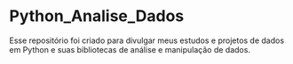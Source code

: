 # Python_Analise_Dados

Esse repositório foi criado para divulgar meus estudos e projetos de dados em Python e suas bibliotecas de análise e manipulação de dados.


